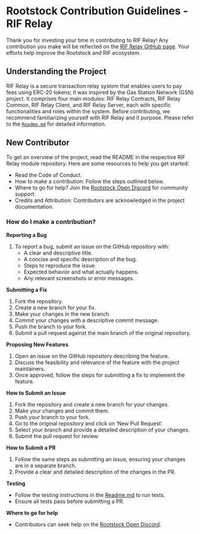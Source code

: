 # Rootstock Contribution Guidelines - RIF Relay
Thank you for investing your time in contributing to RIF Relay! Any contribution you make will be reflected on the [RIF Relay GitHub page](https://github.com/rsksmart/rif-relay). Your efforts help improve the Rootstock and RIF ecosystem.

## Understanding the Project
RIF Relay is a secure transaction relay system that enables users to pay fees using ERC-20 tokens; it was inspired by the Gas Station Network (GSN) project. It comprises four main modules: RIF Relay Contracts, RIF Relay Common, RIF Relay Client, and RIF Relay Server, each with specific functionalities and roles within the system.
Before contributing, we recommend familiarizing yourself with RIF Relay and it purpose. Please refer to the [`Readme.md`](https://github.com/rsksmart/rif-relay#readme) for detailed information. 

## New Contributor
To get an overview of the project, read the README in the respective RIF Relay module repository. Here are some resources to help you get started:
- Read the Code of Conduct.
- How to make a contribution: Follow the steps outlined below.
- Where to go for help? Join the [Rootstock Open Discord](https://rootstock.io/discord) for community support.
- Credits and Attribution: Contributors are acknowledged in the project documentation.

### How do I make a contribution?

**Reporting a Bug**
1. To report a bug, submit an issue on the GitHub repository with:
   - A clear and descriptive title.
   - A concise and specific description of the bug.
   - Steps to reproduce the issue.
   - Expected behavior and what actually happens.
   - Any relevant screenshots or error messages.

**Submitting a Fix**
1. Fork the repository.
2. Create a new branch for your fix.
3. Make your changes in the new branch.
4. Commit your changes with a descriptive commit message.
5. Push the branch to your fork.
6. Submit a pull request against the main branch of the original repository.

**Proposing New Features**
1. Open an issue on the GitHub repository describing the feature.
2. Discuss the feasibility and relevance of the feature with the project maintainers.
3. Once approved, follow the steps for submitting a fix to implement the feature.

**How to Submit an Issue**
1. Fork the repository and create a new branch for your changes.
2. Make your changes and commit them.
3. Push your branch to your fork.
4. Go to the original repository and click on ‘New Pull Request’.
5. Select your branch and provide a detailed description of your changes.
6. Submit the pull request for review.

**How to Submit a PR**
1. Follow the same steps as submitting an issue, ensuring your changes are in a separate branch.
2. Provide a clear and detailed description of the changes in the PR.

**Testing**
- Follow the testing instructions in the [Readme.md](https://github.com/rsksmart/rif-relay#readme) to run tests.
- Ensure all tests pass before submitting a PR.

**Where to go for help**
- Contributors can seek help on the [Rootstock Open Discord](https://rootstock.io/discord).

